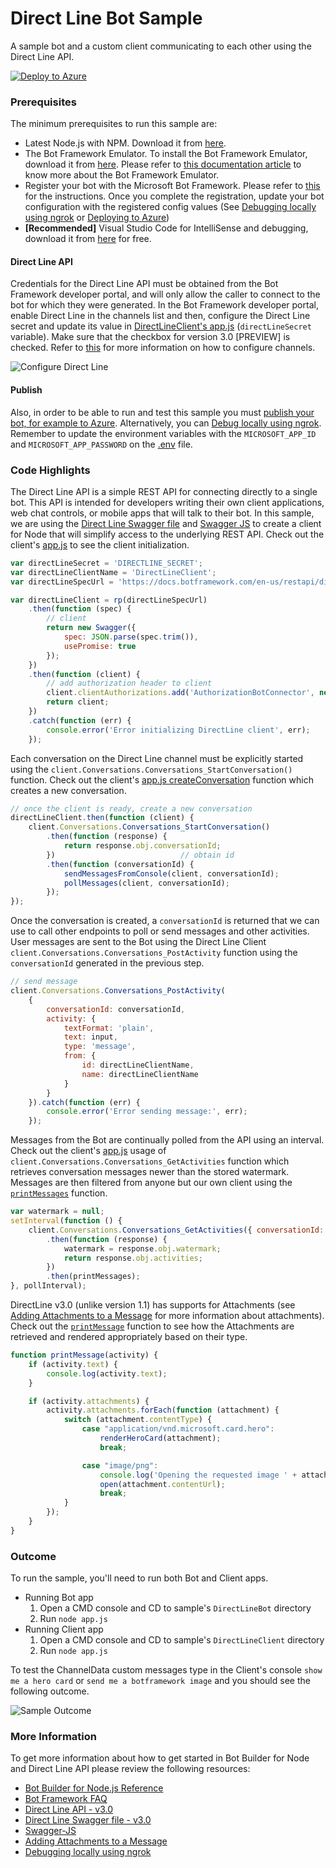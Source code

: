 # Direct Line Bot Sample

A sample bot and a custom client communicating to each other using the Direct Line API.

[![Deploy to Azure][Deploy Button]][Deploy Node/DirectLine]

[Deploy Button]: https://azuredeploy.net/deploybutton.png
[Deploy Node/DirectLine]: https://azuredeploy.net

### Prerequisites

The minimum prerequisites to run this sample are:
* Latest Node.js with NPM. Download it from [here](https://nodejs.org/en/download/).
* The Bot Framework Emulator. To install the Bot Framework Emulator, download it from [here](https://emulator.botframework.com/). Please refer to [this documentation article](https://github.com/microsoft/botframework-emulator/wiki/Getting-Started) to know more about the Bot Framework Emulator.
* Register your bot with the Microsoft Bot Framework. Please refer to [this](https://docs.botframework.com/en-us/csharp/builder/sdkreference/gettingstarted.html#registering) for the instructions. Once you complete the registration, update your bot configuration with the registered config values (See [Debugging locally using ngrok](https://docs.microsoft.com/en-us/bot-framework/debug-bots-emulator) or [Deploying to Azure](https://docs.botframework.com/en-us/node/builder/guides/deploying-to-azure/#navtitle))
* **[Recommended]** Visual Studio Code for IntelliSense and debugging, download it from [here](https://code.visualstudio.com/) for free.

#### Direct Line API
Credentials for the Direct Line API must be obtained from the Bot Framework developer portal, and will only allow the caller to connect to the bot for which they were generated.
In the Bot Framework developer portal, enable Direct Line in the channels list and then, configure the Direct Line secret and update its value in [DirectLineClient's app.js](DirectLineClient/app.js#L7) (`directLineSecret` variable). Make sure that the checkbox for version 3.0 [PREVIEW] is checked. 
Refer to [this](https://docs.botframework.com/en-us/csharp/builder/sdkreference/gettingstarted.html#channels) for more information on how to configure channels.

![Configure Direct Line](images/outcome-configure.png)

#### Publish
Also, in order to be able to run and test this sample you must [publish your bot, for example to Azure](https://docs.botframework.com/en-us/node/builder/guides/deploying-to-azure/). Alternatively, you can [Debug locally using ngrok](https://docs.microsoft.com/en-us/bot-framework/debug-bots-emulator).
Remember to update the environment variables with the `MICROSOFT_APP_ID` and `MICROSOFT_APP_PASSWORD` on the [.env](./DirectLineBot/.env) file.

### Code Highlights

The Direct Line API is a simple REST API for connecting directly to a single bot. This API is intended for developers writing their own client applications, web chat controls, or mobile apps that will talk to their bot. In this sample, we are using the [Direct Line Swagger file](https://docs.botframework.com/en-us/restapi/directline3/swagger.json) and [Swagger JS](https://github.com/swagger-api/swagger-js) to create a client for Node that will simplify access to the underlying REST API. Check out the client's [app.js](DirectLineClient/app.js#L7-L26) to see the client initialization.

````JavaScript
var directLineSecret = 'DIRECTLINE_SECRET';
var directLineClientName = 'DirectLineClient';
var directLineSpecUrl = 'https://docs.botframework.com/en-us/restapi/directline3/swagger.json';

var directLineClient = rp(directLineSpecUrl)
    .then(function (spec) {
        // client
        return new Swagger({
            spec: JSON.parse(spec.trim()),
            usePromise: true
        });
    })
    .then(function (client) {
        // add authorization header to client
        client.clientAuthorizations.add('AuthorizationBotConnector', new Swagger.ApiKeyAuthorization('Authorization', 'Bearer ' + directLineSecret, 'header'));
        return client;
    })
    .catch(function (err) {
        console.error('Error initializing DirectLine client', err);
    });
````

Each conversation on the Direct Line channel must be explicitly started using the `client.Conversations.Conversations_StartConversation()` function.
Check out the client's [app.js createConversation](DirectLineClient/app.js#L28-L38) function which creates a new conversation.

````JavaScript
// once the client is ready, create a new conversation 
directLineClient.then(function (client) {
    client.Conversations.Conversations_StartConversation()                          // create conversation
        .then(function (response) {
            return response.obj.conversationId;
        })                            // obtain id
        .then(function (conversationId) {
            sendMessagesFromConsole(client, conversationId);                        // start watching console input for sending new messages to bot
            pollMessages(client, conversationId);                                   // start polling messages from bot
        });
});
````

Once the conversation is created, a `conversationId` is returned that we can use to call other endpoints to poll or send messages and other activities.
User messages are sent to the Bot using the Direct Line Client `client.Conversations.Conversations_PostActivity` function using the `conversationId` generated in the previous step.

````JavaScript
// send message
client.Conversations.Conversations_PostActivity(
    {
        conversationId: conversationId,
        activity: {
            textFormat: 'plain',
            text: input,
            type: 'message',
            from: {
                id: directLineClientName,
                name: directLineClientName
            }
        }
    }).catch(function (err) {
        console.error('Error sending message:', err);
    });
````

Messages from the Bot are continually polled from the API using an interval. Check out the client's [app.js](DirectLineClient/app.js#L77-L85) usage of `client.Conversations.Conversations_GetActivities` function which retrieves conversation messages newer than the stored watermark. Messages are then filtered from anyone but our own client using the [`printMessages`](DirectLineClient/app.js#L89-L104) function.

````JavaScript
var watermark = null;
setInterval(function () {
    client.Conversations.Conversations_GetActivities({ conversationId: conversationId, watermark: watermark })
        .then(function (response) {
            watermark = response.obj.watermark;                                 // use watermark so subsequent requests skip old messages 
            return response.obj.activities;
        })
        .then(printMessages);
}, pollInterval);
````

DirectLine v3.0 (unlike version 1.1) has supports for Attachments (see [Adding Attachments to a Message](https://docs.botframework.com/en-us/core-concepts/attachments) for more information about attachments). 
Check out the [`printMessage`](DirectLineClient/app.js#L106-L125) function to see how the Attachments are retrieved and rendered appropriately based on their type.

````JavaScript
function printMessage(activity) {
    if (activity.text) {
        console.log(activity.text);
    }

    if (activity.attachments) {
        activity.attachments.forEach(function (attachment) {
            switch (attachment.contentType) {
                case "application/vnd.microsoft.card.hero":
                    renderHeroCard(attachment);
                    break;

                case "image/png":
                    console.log('Opening the requested image ' + attachment.contentUrl);
                    open(attachment.contentUrl);
                    break;
            }
        });
    }
}
````

### Outcome

To run the sample, you'll need to run both Bot and Client apps.

* Running Bot app
  1. Open a CMD console and CD to sample's `DirectLineBot` directory
  2. Run `node app.js`
* Running Client app
  1. Open a CMD console and CD to sample's `DirectLineClient` directory
  2. Run `node app.js`
  
To test the ChannelData custom messages type in the Client's console `show me a hero card` or `send me a botframework image` and you should see the following outcome.

![Sample Outcome](images/outcome.png)

### More Information

To get more information about how to get started in Bot Builder for Node and Direct Line API please review the following resources:
* [Bot Builder for Node.js Reference](https://docs.botframework.com/en-us/node/builder/overview/#navtitle)
* [Bot Framework FAQ](https://docs.botframework.com/en-us/faq/#i-have-a-communication-channel-id-like-to-be-configurable-with-bot-framework-can-i-work-with-microsoft-to-do-that)
* [Direct Line API - v3.0](https://docs.botframework.com/en-us/restapi/directline3/)
* [Direct Line Swagger file - v3.0](https://docs.botframework.com/en-us/restapi/directline3/swagger.json)
* [Swagger-JS](https://github.com/swagger-api/swagger-js)
* [Adding Attachments to a Message](https://docs.botframework.com/en-us/core-concepts/attachments)
* [Debugging locally using ngrok](https://docs.microsoft.com/en-us/bot-framework/debug-bots-emulator)
